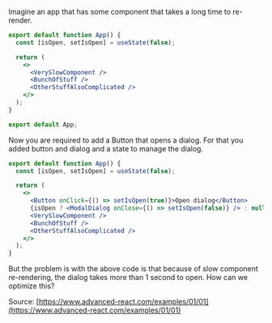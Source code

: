 Imagine an app that has some component that takes a long time to re-render.

```jsx
export default function App() {
  const [isOpen, setIsOpen] = useState(false);

  return (
    <>
      <VerySlowComponent />
      <BunchOfStuff />
      <OtherStuffAlsoComplicated />
    </>
  );
}

export default App;
```

Now you are required to add a Button that opens a dialog. For that you added button and dialog and a state to manage the dialog.

```jsx
export default function App() {
  const [isOpen, setIsOpen] = useState(false);

  return (
    <>
      <Button onClick={() => setIsOpen(true)}>Open dialog</Button>
      {isOpen ? <ModalDialog onClose={() => setIsOpen(false)} /> : null}
      <VerySlowComponent />
      <BunchOfStuff />
      <OtherStuffAlsoComplicated />
    </>
  );
}
```

But the problem is with the above code is that because of slow component re-rendering, the dialog takes more than 1 second to open. How can we optimize this?

Source: [https://www.advanced-react.com/examples/01/01](https://www.advanced-react.com/examples/01/01)